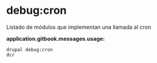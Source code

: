 # debug:cron
Listado de módulos que implementan una llamada al cron

**application.gitbook.messages.usage:**
```
drupal debug:cron
dcr
```
